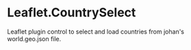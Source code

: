 # Leaflet.CountrySelect
Leaflet plugin control to select and load countries from johan's world.geo.json file.
